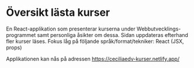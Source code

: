 # Översikt lästa kurser
En React-applikation som presenterar kurserna under Webbutvecklings-programmet samt personliga åsikter om dessa. Sidan uppdateras efterhand fler kurser läses.  Fokus låg på följande språk/format/tekniker: React (JSX, props)

Applikationen kan nås på adressen https://ceciliaedv-kurser.netlify.app/
